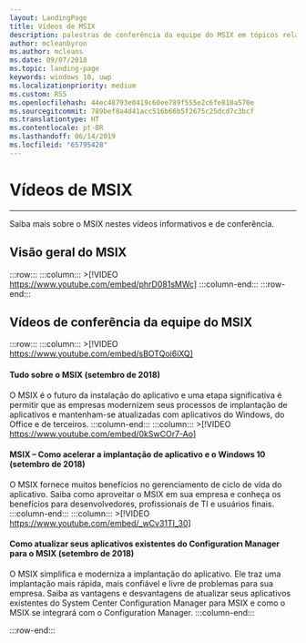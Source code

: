 ```yaml
---
layout: LandingPage
title: Vídeos de MSIX
description: palestras de conferência da equipe do MSIX em tópicos relacionados ao MSIX
author: mcleanbyron
ms.author: mcleans
ms.date: 09/07/2018
ms.topic: landing-page
keywords: windows 10, uwp
ms.localizationpriority: medium
ms.custom: RS5
ms.openlocfilehash: 44ec48793e0419c60ee789f555e2c6fe810a570e
ms.sourcegitcommit: 789bef8a4d41acc516b66b5f2675c25dcd7c3bcf
ms.translationtype: HT
ms.contentlocale: pt-BR
ms.lasthandoff: 06/14/2019
ms.locfileid: "65795428"
---
```

# <a name="msix-videos"></a>Vídeos de MSIX
***

Saiba mais sobre o MSIX nestes vídeos informativos e de conferência.

## <a name="msix-overview"></a>Visão geral do MSIX
 :::row:::
    :::column:::
        >[!VIDEO https://www.youtube.com/embed/phrD081sMWc]
    :::column-end:::
:::row-end:::


## <a name="conference-videos-by-the-msix-team"></a>Vídeos de conferência da equipe do MSIX
:::row:::
    :::column:::
    >[!VIDEO https://www.youtube.com/embed/sBOTQoi6iXQ]
#### <a name="msix-inside-and-out-sept-2018"></a>Tudo sobre o MSIX (setembro de 2018)
O MSIX é o futuro da instalação do aplicativo e uma etapa significativa é permitir que as empresas modernizem seus processos de implantação de aplicativos e mantenham-se atualizadas com aplicativos do Windows, do Office e de terceiros.
    :::column-end:::
    :::column:::
    >[!VIDEO https://www.youtube.com/embed/0kSwCOr7-Ao]
#### <a name="msix--accelerating-windows-10-and-app-deployment-sept-2018"></a>MSIX – Como acelerar a implantação de aplicativo e o Windows 10 (setembro de 2018)
O MSIX fornece muitos benefícios no gerenciamento de ciclo de vida do aplicativo. Saiba como aproveitar o MSIX em sua empresa e conheça os benefícios para desenvolvedores, profissionais de TI e usuários finais.
    :::column-end:::
    :::column:::
    >[!VIDEO https://www.youtube.com/embed/_wCv31TI_30]
#### <a name="updating-your-existing-configuration-manager-apps-to-msix-sept-2018"></a>Como atualizar seus aplicativos existentes do Configuration Manager para o MSIX (setembro de 2018)
O MSIX simplifica e moderniza a implantação do aplicativo. Ele traz uma implantação mais rápida, mais confiável e livre de problemas para sua empresa. Saiba as vantagens e desvantagens de atualizar seus aplicativos existentes do System Center Configuration Manager para MSIX e como o MSIX se integrará com o Configuration Manager.
    :::column-end:::


:::row-end:::
